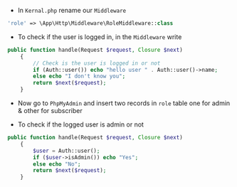- In `Kernal.php` rename our `Middleware`

````php
'role' => \App\Http\Middleware\RoleMiddleware::class
````

- To check if the user is logged in, in the `Middleware` write

````php
public function handle(Request $request, Closure $next)
    {
        // Check is the user is logged in or not
        if (Auth::user()) echo "hello user " . Auth::user()->name;
        else echo "I don't know you";
        return $next($request);
    }
````

- Now go to `PhpMyAdmin` and insert two records in `role` table one for admin & other for subscriber

- To check if the logged user is admin or not

````php
public function handle(Request $request, Closure $next)
    {
        $user = Auth::user();
        if ($user->isAdmin()) echo "Yes";
        else echo "No";
        return $next($request);
    }
````